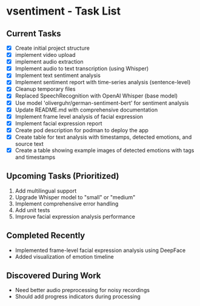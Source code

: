 # vsentiment - Task List

## Current Tasks
- [x] Create initial project structure
- [x] implement video upload
- [x] implement audio extraction
- [x] Implement audio to text transcription (using Whisper)
- [x] Implement text sentiment analysis
- [x] Implement sentiment report with time-series analysis (sentence-level)
- [x] Cleanup temporary files
- [x] Replaced SpeechRecognition with OpenAI Whisper (base model)
- [x] Use model 'oliverguhr/german-sentiment-bert' for sentiment analysis
- [x] Update README.md with comprehensive documentation
- [x] Implement frame level analysis of facial expression
- [x] Implement facial expression report
- [x] Create pod description for podman to deploy the app
- [x] Create table for text analysis with timestamps, detected emotions, and source text
- [x] Create a table showing example images of detected emotions with tags and timestamps

## Upcoming Tasks (Prioritized)
1. Add multilingual support
2. Upgrade Whisper model to "small" or "medium"
3. Implement comprehensive error handling
4. Add unit tests
5. Improve facial expression analysis performance

## Completed Recently
- Implemented frame-level facial expression analysis using DeepFace
- Added visualization of emotion timeline

## Discovered During Work
- Need better audio preprocessing for noisy recordings
- Should add progress indicators during processing

